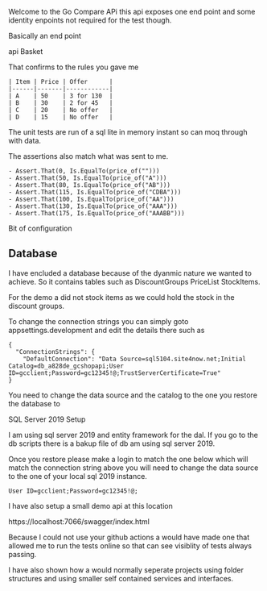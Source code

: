 Welcome to the Go Compare APi this api exposes one end point and some identity enpoints 
not required for the test though.

Basically an end point 

api Basket

That confirms to the rules you gave me

```
| Item | Price | Offer      |
|------|-------|------------|
| A    | 50    | 3 for 130  |
| B    | 30    | 2 for 45   |
| C    | 20    | No offer   |
| D    | 15    | No offer   |
```

The unit tests are run of a sql lite in memory instant so can moq 
through with data.

The assertions also match what was sent to me.
```
- Assert.That(0, Is.EqualTo(price_of("")))
- Assert.That(50, Is.EqualTo(price_of("A")))
- Assert.That(80, Is.EqualTo(price_of("AB")))
- Assert.That(115, Is.EqualTo(price_of("CDBA")))
- Assert.That(100, Is.EqualTo(price_of("AA")))
- Assert.That(130, Is.EqualTo(price_of("AAA")))
- Assert.That(175, Is.EqualTo(price_of("AAABB")))
```

Bit of configuration 

<h2>Database</h1>
I have encluded a database because of the dyanmic nature we wanted to achieve.
So it contains tables such as 
DiscountGroups
PriceList
StockItems.

For the demo a did not stock items as we could hold
the stock in the discount groups.

To change the connection strings you can simply goto appsettings.development and edit the details there such as 

```
{
  "ConnectionStrings": {
    "DefaultConnection": "Data Source=sql5104.site4now.net;Initial Catalog=db_a828de_gcshopapi;User ID=gcclient;Password=gc12345!@;TrustServerCertificate=True"
}
```
You need to change the data source and the catalog to the one you restore the database to

SQL Server 2019 Setup

I am using sql server 2019 and entity framework for the dal. If you go to the db scripts there is a bakup file of db am using 
sql server 2019.


Once you restore please make a login to match the one below which will match the connection string above you will need to change 
the data source to the one of your local sql 2019 instance.

```
User ID=gcclient;Password=gc12345!@;
```


I have also setup a small demo api at this location 

https://localhost:7066/swagger/index.html

Because I could not use your github actions a would have made one that allowed me to run the tests online so that can 
see visiblity of tests always passing.

I have also shown how a would normally seperate projects using folder structures
and using smaller self contained services and interfaces.